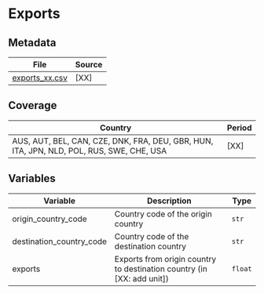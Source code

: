 # Exports

## Metadata

File | Source
---|---
[exports_xx.csv](https://github.com/cverluise/patentcity/tree/feature/assets/assets) | [XX]

## Coverage

Country | Period
---|---
AUS, AUT, BEL, CAN, CZE, DNK, FRA, DEU, GBR, HUN, ITA, JPN, NLD, POL, RUS, SWE, CHE, USA | [XX]


## Variables

Variable|Description    | Type
---|---|---
origin_country_code     | Country code of the origin country| `str`
destination_country_code| Country code of the destination country | `str`
exports                | Exports from origin country to destination country (in [XX: add unit]) | `float`
